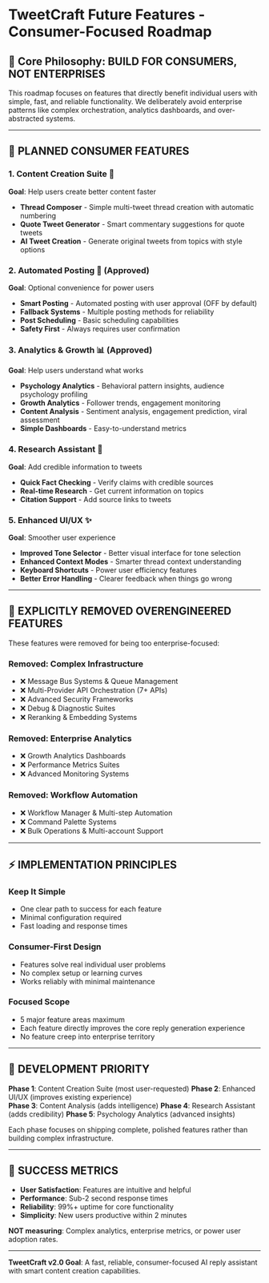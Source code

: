 # TweetCraft Future Features - Consumer-Focused Roadmap

## 🎯 **Core Philosophy: BUILD FOR CONSUMERS, NOT ENTERPRISES**

This roadmap focuses on features that directly benefit individual users with simple, fast, and reliable functionality. We deliberately avoid enterprise patterns like complex orchestration, analytics dashboards, and over-abstracted systems.

---

## 🔮 **PLANNED CONSUMER FEATURES**

### **1. Content Creation Suite** 📝
**Goal**: Help users create better content faster

- **Thread Composer** - Simple multi-tweet thread creation with automatic numbering
- **Quote Tweet Generator** - Smart commentary suggestions for quote tweets  
- **AI Tweet Creation** - Generate original tweets from topics with style options

### **2. Automated Posting** 🚀 (Approved)
**Goal**: Optional convenience for power users

- **Smart Posting** - Automated posting with user approval (OFF by default)
- **Fallback Systems** - Multiple posting methods for reliability
- **Post Scheduling** - Basic scheduling capabilities
- **Safety First** - Always requires user confirmation

### **3. Analytics & Growth** 📊 (Approved)
**Goal**: Help users understand what works

- **Psychology Analytics** - Behavioral pattern insights, audience psychology profiling
- **Growth Analytics** - Follower trends, engagement monitoring  
- **Content Analysis** - Sentiment analysis, engagement prediction, viral assessment
- **Simple Dashboards** - Easy-to-understand metrics

### **4. Research Assistant** 🔬
**Goal**: Add credible information to tweets

- **Quick Fact Checking** - Verify claims with credible sources
- **Real-time Research** - Get current information on topics
- **Citation Support** - Add source links to tweets

### **5. Enhanced UI/UX** ✨
**Goal**: Smoother user experience

- **Improved Tone Selector** - Better visual interface for tone selection
- **Enhanced Context Modes** - Smarter thread context understanding
- **Keyboard Shortcuts** - Power user efficiency features
- **Better Error Handling** - Clearer feedback when things go wrong

---

## 🚫 **EXPLICITLY REMOVED OVERENGINEERED FEATURES**

These features were removed for being too enterprise-focused:

### **Removed: Complex Infrastructure**
- ❌ Message Bus Systems & Queue Management
- ❌ Multi-Provider API Orchestration (7+ APIs)
- ❌ Advanced Security Frameworks  
- ❌ Debug & Diagnostic Suites
- ❌ Reranking & Embedding Systems

### **Removed: Enterprise Analytics**
- ❌ Growth Analytics Dashboards
- ❌ Performance Metrics Suites
- ❌ Advanced Monitoring Systems

### **Removed: Workflow Automation**
- ❌ Workflow Manager & Multi-step Automation
- ❌ Command Palette Systems
- ❌ Bulk Operations & Multi-account Support

---

## ⚡ **IMPLEMENTATION PRINCIPLES**

### **Keep It Simple**
- One clear path to success for each feature
- Minimal configuration required
- Fast loading and response times

### **Consumer-First Design**
- Features solve real individual user problems
- No complex setup or learning curves
- Works reliably with minimal maintenance

### **Focused Scope**
- 5 major feature areas maximum
- Each feature directly improves the core reply generation experience
- No feature creep into enterprise territory

---

## 📅 **DEVELOPMENT PRIORITY**

**Phase 1**: Content Creation Suite (most user-requested)
**Phase 2**: Enhanced UI/UX (improves existing experience)  
**Phase 3**: Content Analysis (adds intelligence)
**Phase 4**: Research Assistant (adds credibility)
**Phase 5**: Psychology Analytics (advanced insights)

Each phase focuses on shipping complete, polished features rather than building complex infrastructure.

---

## 🎯 **SUCCESS METRICS**

- **User Satisfaction**: Features are intuitive and helpful
- **Performance**: Sub-2 second response times  
- **Reliability**: 99%+ uptime for core functionality
- **Simplicity**: New users productive within 2 minutes

**NOT measuring**: Complex analytics, enterprise metrics, or power user adoption rates.

---

**TweetCraft v2.0 Goal**: A fast, reliable, consumer-focused AI reply assistant with smart content creation capabilities.